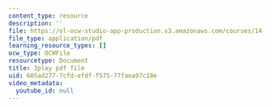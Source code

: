 ```yaml
---
content_type: resource
description: ''
file: https://ol-ocw-studio-app-production.s3.amazonaws.com/courses/14-01sc-principles-of-microeconomics-fall-2011/605ad2777cfdefdff57577faea97c18e_1jLfD9ulntU.pdf
file_type: application/pdf
learning_resource_types: []
ocw_type: OCWFile
resourcetype: Document
title: 3play pdf file
uid: 605ad277-7cfd-efdf-f575-77faea97c18e
video_metadata:
  youtube_id: null
---
```

